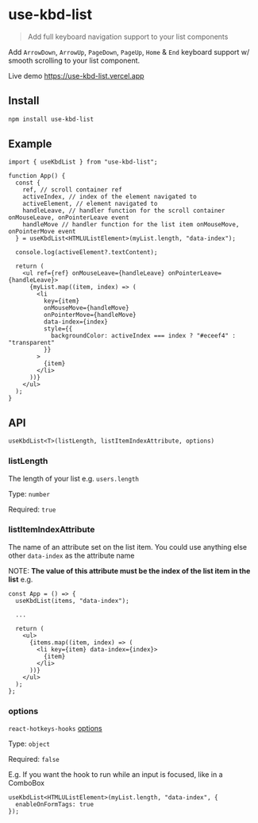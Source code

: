 # use-kbd-list

> Add full keyboard navigation support to your list components

Add `ArrowDown`, `ArrowUp`, `PageDown`, `PageUp`, `Home` & `End` keyboard support w/ smooth scrolling to your list component.

Live demo https://use-kbd-list.vercel.app

## Install

```sh
npm install use-kbd-list
```

## Example

```tsx
import { useKbdList } from "use-kbd-list";

function App() {
  const {
    ref, // scroll container ref
    activeIndex, // index of the element navigated to
    activeElement, // element navigated to
    handleLeave, // handler function for the scroll container onMouseLeave, onPointerLeave event
    handleMove // handler function for the list item onMouseMove, onPointerMove event
  } = useKbdList<HTMLUListElement>(myList.length, "data-index");

  console.log(activeElement?.textContent);

  return (
    <ul ref={ref} onMouseLeave={handleLeave} onPointerLeave={handleLeave}>
      {myList.map((item, index) => (
        <li
          key={item}
          onMouseMove={handleMove}
          onPointerMove={handleMove}
          data-index={index}
          style={{
            backgroundColor: activeIndex === index ? "#eceef4" : "transparent"
          }}
        >
          {item}
        </li>
      ))}
    </ul>
  );
}
```

## API

`useKbdList<T>(listLength, listItemIndexAttribute, options)`

### listLength

The length of your list e.g. `users.length`

Type: `number`

Required: `true`

### listItemIndexAttribute

The name of an attribute set on the list item. You could use anything else other `data-index` as the attribute name

NOTE: **The value of this attribute must be the index of the list item in the list** e.g.

```tsx
const App = () => {
  useKbdList(items, "data-index");

  ...

  return (
    <ul>
      {items.map((item, index) => (
        <li key={item} data-index={index}>
          {item}
        </li>
      ))}
    </ul>
  );
};
```

### options

`react-hotkeys-hooks` [options](https://github.com/JohannesKlauss/react-hotkeys-hook#options)

Type: `object`

Required: `false`

E.g. If you want the hook to run while an input is focused, like in a ComboBox

```tsx
useKbdList<HTMLUListElement>(myList.length, "data-index", {
  enableOnFormTags: true
});
```

